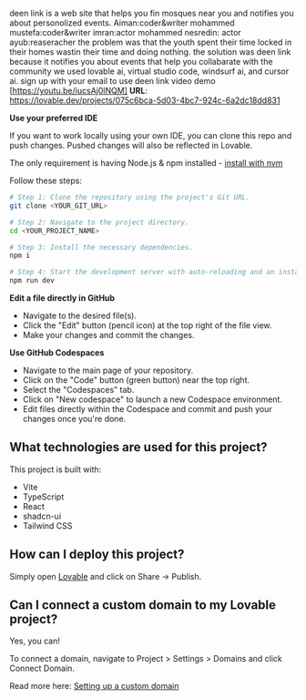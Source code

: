 deen link is a web site that helps you fin mosques near you and notifies you about personolized events.
Aiman:coder&writer
mohammed mustefa:coder&writer
imran:actor
mohammed nesredin: actor
ayub:reaseracher
the problem was that the youth spent their time locked in their homes wastin their time and doing nothing.
the solution was deen link because it notifies you about events that help you collabarate with the community
we used lovable ai, virtual studio code, windsurf ai, and cursor ai.
sign up with your email to use deen link
video demo [https://youtu.be/iucsAj0lNQM]
**URL**: https://lovable.dev/projects/075c6bca-5d03-4bc7-924c-6a2dc18dd831



**Use your preferred IDE**

If you want to work locally using your own IDE, you can clone this repo and push changes. Pushed changes will also be reflected in Lovable.

The only requirement is having Node.js & npm installed - [install with nvm](https://github.com/nvm-sh/nvm#installing-and-updating)

Follow these steps:

```sh
# Step 1: Clone the repository using the project's Git URL.
git clone <YOUR_GIT_URL>

# Step 2: Navigate to the project directory.
cd <YOUR_PROJECT_NAME>

# Step 3: Install the necessary dependencies.
npm i

# Step 4: Start the development server with auto-reloading and an instant preview.
npm run dev
```

**Edit a file directly in GitHub**

- Navigate to the desired file(s).
- Click the "Edit" button (pencil icon) at the top right of the file view.
- Make your changes and commit the changes.

**Use GitHub Codespaces**

- Navigate to the main page of your repository.
- Click on the "Code" button (green button) near the top right.
- Select the "Codespaces" tab.
- Click on "New codespace" to launch a new Codespace environment.
- Edit files directly within the Codespace and commit and push your changes once you're done.

## What technologies are used for this project?

This project is built with:

- Vite
- TypeScript
- React
- shadcn-ui
- Tailwind CSS

## How can I deploy this project?

Simply open [Lovable](https://lovable.dev/projects/075c6bca-5d03-4bc7-924c-6a2dc18dd831) and click on Share -> Publish.

## Can I connect a custom domain to my Lovable project?

Yes, you can!

To connect a domain, navigate to Project > Settings > Domains and click Connect Domain.

Read more here: [Setting up a custom domain](https://docs.lovable.dev/tips-tricks/custom-domain#step-by-step-guide)
